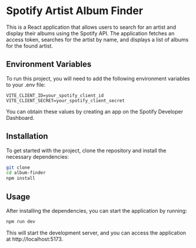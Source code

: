 # Spotify Artist Album Finder

This is a React application that allows users to search for an artist and display their albums using the Spotify API. The application fetches an access token, searches for the artist by name, and displays a list of albums for the found artist.

## Environment Variables

To run this project, you will need to add the following environment variables to your .env file:

```
VITE_CLIENT_ID=your_spotify_client_id
VITE_CLIENT_SECRET=your_spotify_client_secret
```

You can obtain these values by creating an app on the Spotify Developer Dashboard.

## Installation

To get started with the project, clone the repository and install the necessary dependencies:

```bash
git clone
cd album-finder
npm install
```

## Usage

After installing the dependencies, you can start the application by running:

```bash
npm run dev
```

This will start the development server, and you can access the application at http://localhost:5173.
